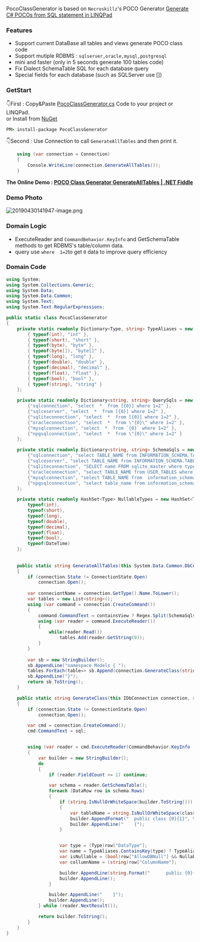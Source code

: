 PocoClassGenerator is based on `Necroskillz`'s POCO Generator [Generate C# POCOs from SQL statement in LINQPad ](http://www.necronet.org/archive/2012/10/09/generate-c-pocos-from-sql-statement-in-linqpad.aspx)

### Features

- Support current DataBase all tables and views generate POCO class code
- Support mutiple RDBMS : `sqlserver,oracle,mysql,postgresql`
- mini and faster (only in 5 seconds generate 100 tables code)
- Fix Dialect SchemaTable SQL for each database query
- Special fields for each database (such as SQLServer use [])

### GetStart

👇First :  Copy&Paste [PocoClassGenerator.cs](PocoClassGenerator/PocoClassGenerator/PocoClassGenerator.cs) Code to your project or LINQPad.  
or Install from [NuGet](https://www.nuget.org/packages/PocoClassGenerator/)
```cmd
PM> install-package PocoClassGenerator
```

👇Second :  Use Connection to call `GenerateAllTables` and then print it.
```C#
	using (var connection = Connection)
	{
		Console.WriteLine(connection.GenerateAllTables());
	}
```

**The Online Demo : [POCO Class Generator GenerateAllTables  | .NET Fiddle](https://dotnetfiddle.net/GkdqsU)**

### Demo Photo
![20190430141947-image.png](https://raw.githubusercontent.com/shps951023/ImageHosting/master/img/20190430141947-image.png)

### Domain Logic
- ExecuteReader and `CommandBehavior.KeyInfo` and GetSchemaTable methods to get RDBMS's table/column data.
- query use `where  1=2`to get `0` data to improve query efficiency

### Domain Code

```C#
using System;
using System.Collections.Generic;
using System.Data;
using System.Data.Common;
using System.Text;
using System.Text.RegularExpressions;

public static class PocoClassGenerator
{
	private static readonly Dictionary<Type, string> TypeAliases = new Dictionary<Type, string> {
		{ typeof(int), "int" },
		{ typeof(short), "short" },
		{ typeof(byte), "byte" },
		{ typeof(byte[]), "byte[]" },
		{ typeof(long), "long" },
		{ typeof(double), "double" },
		{ typeof(decimal), "decimal" },
		{ typeof(float), "float" },
		{ typeof(bool), "bool" },
		{ typeof(string), "string" }
	};

	private static readonly Dictionary<string, string> QuerySqls = new Dictionary<string, string> {
		{"sqlconnection", "select  *  from [{0}] where 1=2" },
		{"sqlceserver", "select  *  from [{0}] where 1=2" },
		{"sqliteconnection", "select  *  from [{0}] where 1=2" },
		{"oracleconnection", "select  *  from \"{0}\" where 1=2" },
		{"mysqlconnection", "select  *  from `{0}` where 1=2" },
		{"npgsqlconnection", "select  *  from \"{0}\" where 1=2" }
	};

	private static readonly Dictionary<string, string> SchemaSqls = new Dictionary<string, string> {
		{"sqlconnection", "select TABLE_NAME from INFORMATION_SCHEMA.TABLES where TABLE_TYPE = 'BASE TABLE'" },
		{"sqlceserver", "select TABLE_NAME from INFORMATION_SCHEMA.TABLES  where TABLE_TYPE = 'BASE TABLE'" },
		{"sqliteconnection", "SELECT name FROM sqlite_master where type = 'table'" },
		{"oracleconnection", "select TABLE_NAME from USER_TABLES where table_name not in (select View_name from user_views)" },
		{"mysqlconnection", "select TABLE_NAME from  information_schema.tables where TABLE_TYPE = 'BASE TABLE';" },
		{"npgsqlconnection", "select table_name from information_schema.tables where table_type = 'BASE TABLE'" }
	};

	private static readonly HashSet<Type> NullableTypes = new HashSet<Type> {
		typeof(int),
		typeof(short),
		typeof(long),
		typeof(double),
		typeof(decimal),
		typeof(float),
		typeof(bool),
		typeof(DateTime)
	};
	
	
	public static string GenerateAllTables(this System.Data.Common.DbConnection connection,bool containsView = false)
	{
		if (connection.State != ConnectionState.Open)
			connection.Open();
		
		var conneciontName = connection.GetType().Name.ToLower();
		var tables = new List<string>();
		using (var command = connection.CreateCommand())
		{
			command.CommandText = containsView ? Regex.Split(SchemaSqls[conneciontName],"where")[0]:SchemaSqls[conneciontName];			
			using (var reader = command.ExecuteReader())
			{
				while(reader.Read())
					tables.Add(reader.GetString(0));
			}
		}
		
		var sb = new StringBuilder();
		sb.AppendLine("namespace Models { ");
		tables.ForEach(table=> sb.Append(connection.GenerateClass(string.Format(QuerySqls[conneciontName],table))));
		sb.AppendLine("}");
		return sb.ToString();
	}

	public static string GenerateClass(this IDbConnection connection, string sql,string className = null)
	{
		if (connection.State != ConnectionState.Open)
			connection.Open();

		var cmd = connection.CreateCommand();
		cmd.CommandText = sql;


		using (var reader = cmd.ExecuteReader(CommandBehavior.KeyInfo | CommandBehavior.SingleRow ))
		{
			var builder = new StringBuilder();
			do
			{
				if (reader.FieldCount <= 1) continue;

				var schema = reader.GetSchemaTable();
				foreach (DataRow row in schema.Rows)
				{
					if (string.IsNullOrWhiteSpace(builder.ToString()))
					{
						var tableName = string.IsNullOrWhiteSpace(className) ? row["BaseTableName"] as string ?? "Info" : className;
						builder.AppendFormat("	public class {0}{1}", tableName, Environment.NewLine);
						builder.AppendLine("	{");
					}


					var type = (Type)row["DataType"];
					var name = TypeAliases.ContainsKey(type) ? TypeAliases[type] : type.Name;
					var isNullable = (bool)row["AllowDBNull"] && NullableTypes.Contains(type);
					var collumnName = (string)row["ColumnName"];

					builder.AppendLine(string.Format("		public {0}{1} {2} {{ get; set; }}", name, isNullable ? "?" : string.Empty, collumnName));
					builder.AppendLine();
				}

				builder.AppendLine("	}");
				builder.AppendLine();
			} while (reader.NextResult());

			return builder.ToString();
		}
	}
}
```
